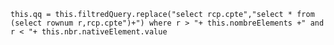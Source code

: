     this.qq = this.filtredQuery.replace("select rcp.cpte","select * from (select rownum r,rcp.cpte")+") where r > "+ this.nombreElements +" and r < "+ this.nbr.nativeElement.value
